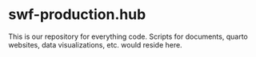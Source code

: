 # swf-production.hub
This is our repository for everything code. Scripts for documents, quarto websites, data visualizations, etc. would reside here.
